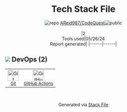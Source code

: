 <div align="center">

# Tech Stack File

![](https://img.stackshare.io/repo.svg "repo") [AReid987/CodeQuest](https://github.com/AReid987/CodeQuest)![](https://img.stackshare.io/public_badge.svg "public")
<br/><br/>
|2<br/>Tools used|05/26/24 <br/>Report generated|
|------|------|

</div>

## <img src='https://img.stackshare.io/devops.svg'/> DevOps (2)

<table><tr>
  <td align='center'>
  <img width='36' height='36' src='https://img.stackshare.io/service/1046/git.png' alt='Git'>
  <br>
  <sub><a href="http://git-scm.com/">Git</a></sub>
  <br>
  <sub></sub>
</td>

<td align='center'>
  <img width='36' height='36' src='https://img.stackshare.io/service/11563/actions.png' alt='GitHub Actions'>
  <br>
  <sub><a href="https://github.com/features/actions">GitHub Actions</a></sub>
  <br>
  <sub></sub>
</td>

</tr>
</table>

<br/>
<div align='center'>

Generated via [Stack File](https://github.com/marketplace/stack-file)
